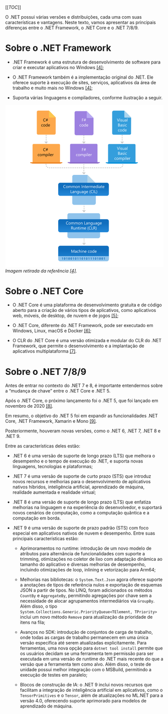 [[_TOC_]]

O .NET possui várias versões e distribuições, cada uma com suas características e vantagens. Neste texto, vamos apresentar as principais diferenças entre o .NET Framework, o .NET Core e o .NET 7/8/9. 

# Sobre o .NET Framework

- .NET Framework é uma estrutura de desenvolvimento de software para criar e executar aplicativos no Windows [[4]](/Advanced-Business-Development-with-.NET/1º-Semestre/Aula-01-%2D-Introdução,-Apresentação-do-Professor-e-Instalação-do-Ambiente-.NET/Instalação-do-Ambiente-.NET/Referências);

- O .NET Framework também é a implementação original do .NET. Ele oferece suporte à execução de sites, serviços, aplicativos da área de trabalho e muito mais no Windows [[4]](/Advanced-Business-Development-with-.NET/1º-Semestre/Aula-01-%2D-Introdução,-Apresentação-do-Professor-e-Instalação-do-Ambiente-.NET/Instalação-do-Ambiente-.NET/Referências);

- Suporta várias linguagens e compiladores, conforme ilustração a seguir.

![swimlane-architecture-framework.svg](/.attachments/swimlane-architecture-framework-1e2755da-0c90-4551-be99-fa93db2a17e8.svg)
_Imagem retirada da referência [[4]](/Advanced-Business-Development-with-.NET/1º-Semestre/Aula-01-%2D-Introdução,-Apresentação-do-Professor-e-Instalação-do-Ambiente-.NET/Instalação-do-Ambiente-.NET/Referências)._

# Sobre o .NET Core

- O .NET Core é uma plataforma de desenvolvimento gratuita e de código aberto para a criação de vários tipos de aplicativos, como aplicativos web, móveis, de desktop, de nuvem e de jogos [[5]](/Advanced-Business-Development-with-.NET/1º-Semestre/Aula-01-%2D-Introdução,-Apresentação-do-Professor-e-Instalação-do-Ambiente-.NET/Instalação-do-Ambiente-.NET/Referências);

- O .NET Core, diferente do .NET Framework, pode ser executado em Windows, Linux, macOS e Docker [[6]](/Advanced-Business-Development-with-.NET/1º-Semestre/Aula-01-%2D-Introdução,-Apresentação-do-Professor-e-Instalação-do-Ambiente-.NET/Instalação-do-Ambiente-.NET/Referências);

- O CLR do .NET Core é uma versão otimizada e modular do CLR do .NET Framework, que permite o desenvolvimento e a implantação de aplicativos multiplataforma [[7]](/Advanced-Business-Development-with-.NET/1º-Semestre/Aula-01-%2D-Introdução,-Apresentação-do-Professor-e-Instalação-do-Ambiente-.NET/Instalação-do-Ambiente-.NET/Referências).

# Sobre o .NET 7/8/9

Antes de entrar no contexto do .NET 7 e 8, é importante entendermos sobre a “mudança de chave” entre o .NET Core e .NET 5.

Após o .NET Core, o próximo lançamento foi o .NET 5, que foi lançado em novembro de 2020 [[8]](/Advanced-Business-Development-with-.NET/1º-Semestre/Aula-01-%2D-Introdução,-Apresentação-do-Professor-e-Instalação-do-Ambiente-.NET/Instalação-do-Ambiente-.NET/Referências). 

Em resumo, o objetivo do .NET 5 foi em expandir as funcionalidades .NET Core, .NET Framework, Xamarin e Mono [[9]](/Advanced-Business-Development-with-.NET/1º-Semestre/Aula-01-%2D-Introdução,-Apresentação-do-Professor-e-Instalação-do-Ambiente-.NET/Instalação-do-Ambiente-.NET/Referências).

Posteriormente, houveram novas versões, como o .NET 6, .NET 7, .NET 8 e .NET 9. 

Entre as características deles estão:

- .NET 6 é uma versão de suporte de longo prazo (LTS) que melhora o desempenho e o tempo de execução do .NET, e suporta novas linguagens, tecnologias e plataformas;

- .NET 7 é uma versão de suporte de curto prazo (STS) que introduz novos recursos e melhorias para o desenvolvimento de aplicativos nativos híbridos, inteligência artificial, aprendizado de máquina, realidade aumentada e realidade virtual;

- .NET 8 é uma versão de suporte de longo prazo (LTS) que enfatiza melhorias na linguagem e na experiência do desenvolvedor, e suportará novos cenários de computação, como a computação quântica e a computação em borda.

- .NET 9 é uma versão de suporte de prazo padrão (STS) com foco especial em aplicativos nativos de nuvem e desempenho. Entre suas principais características estão:
    
  - Aprimoramentos no runtime: introdução de um novo modelo de atributos para alternância de funcionalidades com suporte a trimming, otimizações no coletor de lixo com adaptação dinâmica ao tamanho do aplicativo e diversas melhorias de desempenho, incluindo otimizações de loop, inlining e vetorização para Arm64;
    
  - Melhorias nas bibliotecas: o `System.Text.Json` agora oferece suporte a anotações de tipos de referência nulos e exportação de esquemas JSON a partir de tipos. No LINQ, foram adicionados os métodos `CountBy` e `AggregateBy`, permitindo agregações por chave sem a necessidade de alocar agrupamentos intermediários via `GroupBy`. Além disso, o tipo `System.Collections.Generic.PriorityQueue<TElement, TPriority>` inclui um novo método `Remove` para atualização da prioridade de itens na fila;
    
  - Avanços no SDK: introdução de conjuntos de carga de trabalho, onde todas as cargas de trabalho permanecem em uma única versão específica até serem atualizadas explicitamente. Para ferramentas, uma nova opção para `dotnet tool install` permite que os usuários decidam se uma ferramenta tem permissão para ser executada em uma versão de runtime do .NET mais recente do que a versão que a ferramenta tem como alvo. Além disso, o teste de unidade possui melhor integração com o MSBuild, permitindo a execução de testes em paralelo;
    
  - Blocos de construção de IA: o .NET 9 inclui novos recursos que facilitam a integração de inteligência artificial em aplicativos, como o `TensorPrimitives` e o `Tensor`, além de atualizações no ML.NET para a versão 4.0, oferecendo suporte aprimorado para modelos de aprendizado de máquina.